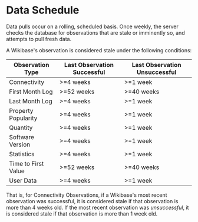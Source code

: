 # Data Schedule

Data pulls occur on a rolling, scheduled basis. Once weekly, the server checks the database for observations that are stale or imminently so, and attempts to pull fresh data.

A Wikibase's observation is considered stale under the following conditions:

| Observation Type    | Last Observation Successful | Last Observation Unsuccessful |
| ------------------- | --------------------------- | ----------------------------- |
| Connectivity        | >=4 weeks                   | >=1 week                      |
| First Month Log     | >=52 weeks                  | >=40 weeks                    |
| Last Month Log      | >=4 weeks                   | >=1 week                      |
| Property Popularity | >=4 weeks                   | >=1 week                      |
| Quantity            | >=4 weeks                   | >=1 week                      |
| Software Version    | >=4 weeks                   | >=1 week                      |
| Statistics          | >=4 weeks                   | >=1 week                      |
| Time to First Value | >=52 weeks                  | >=40 weeks                    |
| User Data           | >=4 weeks                   | >=1 week                      |

That is, for Connectivity Observations, if a Wikibase's most recent observation was successful, it is considered stale if that observation is more than 4 weeks old. If the most recent observation was _unsuccessful_, it is considered stale if that observation is more than 1 week old.
